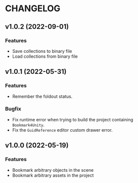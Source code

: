 # CHANGELOG

## v1.0.2 (2022-09-01)

### Features

- Save collections to binary file
- Load collections from binary file

## v1.0.1 (2022-05-31)

### Features
- Remember the foldout status.

### Bugfix
- Fix runtime error when trying to build the project containing `Bookmark4Unity`. 
- Fix the `GuidReference` editor custom drawer error.

## v1.0.0 (2022-05-19)

### Features

- Bookmark arbitrary objects in the scene
- Bookmark arbitrary assets in the project
